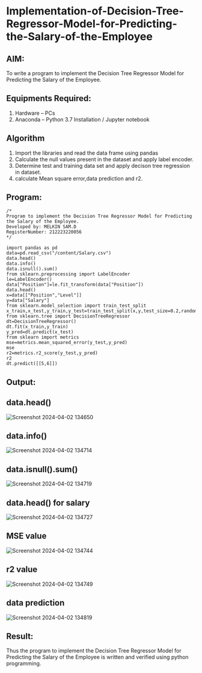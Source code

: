 # Implementation-of-Decision-Tree-Regressor-Model-for-Predicting-the-Salary-of-the-Employee

## AIM:
To write a program to implement the Decision Tree Regressor Model for Predicting the Salary of the Employee.

## Equipments Required:
1. Hardware – PCs
2. Anaconda – Python 3.7 Installation / Jupyter notebook

## Algorithm
1. Import the libraries and read the data frame using pandas
2. Calculate the null values present in the dataset and apply label encoder.
3. Determine test and training data set and apply decison tree regression in dataset.
4. calculate Mean square error,data prediction and r2.

## Program:
```
/*
Program to implement the Decision Tree Regressor Model for Predicting the Salary of the Employee.
Developed by: MELKIN SAM.D
RegisterNumber: 212223220056
*/
```
```
import pandas as pd
data=pd.read_csv("/content/Salary.csv")
data.head()
data.info()
data.isnull().sum()
from sklearn.preprocessing import LabelEncoder
le=LabelEncoder()
data["Position"]=le.fit_transform(data["Position"])
data.head()
x=data[["Position","Level"]]
y=data["Salary"]
from sklearn.model_selection import train_test_split
x_train,x_test,y_train,y_test=train_test_split(x,y,test_size=0.2,random_state=2)
from sklearn.tree import DecisionTreeRegressor
dt=DecisionTreeRegressor()
dt.fit(x_train,y_train)
y_pred=dt.predict(x_test)
from sklearn import metrics
mse=metrics.mean_squared_error(y_test,y_pred)
mse
r2=metrics.r2_score(y_test,y_pred)
r2
dt.predict([[5,6]])
```
## Output:
## data.head()
![Screenshot 2024-04-02 134650](https://github.com/rajalakshmi8248/Implementation-of-Decision-Tree-Regressor-Model-for-Predicting-the-Salary-of-the-Employee/assets/122860827/497a662d-0254-4501-9da1-f83acb83b672)
## data.info()
![Screenshot 2024-04-02 134714](https://github.com/rajalakshmi8248/Implementation-of-Decision-Tree-Regressor-Model-for-Predicting-the-Salary-of-the-Employee/assets/122860827/88157a23-fdfa-446d-85a4-75da500b79c2)
## data.isnull().sum()
![Screenshot 2024-04-02 134719](https://github.com/rajalakshmi8248/Implementation-of-Decision-Tree-Regressor-Model-for-Predicting-the-Salary-of-the-Employee/assets/122860827/11401fc5-4fa3-488c-a591-c181f44aeb94)
## data.head() for salary
![Screenshot 2024-04-02 134727](https://github.com/rajalakshmi8248/Implementation-of-Decision-Tree-Regressor-Model-for-Predicting-the-Salary-of-the-Employee/assets/122860827/2124bb42-2cd5-4907-b6b2-0f2dd2fd16b9)
## MSE value
![Screenshot 2024-04-02 134744](https://github.com/rajalakshmi8248/Implementation-of-Decision-Tree-Regressor-Model-for-Predicting-the-Salary-of-the-Employee/assets/122860827/b875ed87-ded1-4f25-8a1a-2cd3b6029904)
## r2 value
![Screenshot 2024-04-02 134749](https://github.com/rajalakshmi8248/Implementation-of-Decision-Tree-Regressor-Model-for-Predicting-the-Salary-of-the-Employee/assets/122860827/a5cb3052-4f18-463a-a020-ea6e175b017f)
## data prediction
![Screenshot 2024-04-02 134819](https://github.com/rajalakshmi8248/Implementation-of-Decision-Tree-Regressor-Model-for-Predicting-the-Salary-of-the-Employee/assets/122860827/b2e3c327-fa8d-4fca-8f67-7be8d6bfb59b)




## Result:
Thus the program to implement the Decision Tree Regressor Model for Predicting the Salary of the Employee is written and verified using python programming.
